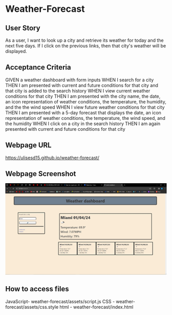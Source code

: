 # Weather-Forecast

## User Story
As a user, I want to look up a city and retrieve its weather for today and the next five days. If I click on the previous links, then that city's weather will be displayed.

## Acceptance Criteria
GIVEN a weather dashboard with form inputs
WHEN I search for a city
THEN I am presented with current and future conditions for that city and that city is added to the search history
WHEN I view current weather conditions for that city
THEN I am presented with the city name, the date, an icon representation of weather conditions, the temperature, the humidity, and the the wind speed
WHEN I view future weather conditions for that city
THEN I am presented with a 5-day forecast that displays the date, an icon representation of weather conditions, the temperature, the wind speed, and the humidity
WHEN I click on a city in the search history
THEN I am again presented with current and future conditions for that city

## Webpage URL
https://ulisesd15.github.io/weather-forecast/

## Webpage Screenshot
![weather=](images/WDProof.jpg)


## How to access files
JavaScript- weather-forecast/assets/script.js
CSS - weather-forecast/assets/css.style
html - weather-forecast/index.html